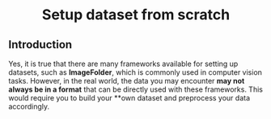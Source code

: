 <p align="center">
 <h1 align="center">Setup dataset from scratch </h1>
</p>

## Introduction
Yes, it is true that there are many frameworks available for setting up datasets, such as **ImageFolder**, which is commonly used in computer vision tasks. However, in the real world, the data you may encounter **may not always be in a format** that can be directly used with these frameworks. This would require you to build your **own dataset and preprocess your data accordingly.


